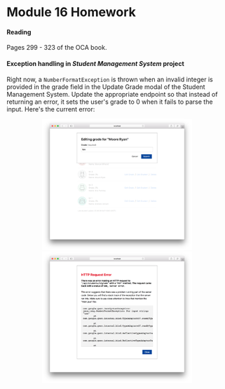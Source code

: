 # Module 16 Homework

<style>
@media print {
  pre {
    border: 1px solid gray;
    page-break-inside: avoid;
  }
}

.break {
  page-break-after: always;
}
</style>

#### Reading

Pages 299 - 323 of the OCA book.


#### Exception handling in _Student Management System_ project

Right now, a `NumberFormatException` is thrown when an invalid integer is
provided in the grade field in the Update Grade modal of the Student Management
System. Update the appropriate endpoint so that instead of returning an error,
it sets the user's grade to 0 when it fails to parse the input. Here's the
current error:

<center>
  <img src="assets/homework-error-input.png" height="300" />
  <img src="assets/homework-error-response.png" height="300" />
</center>
